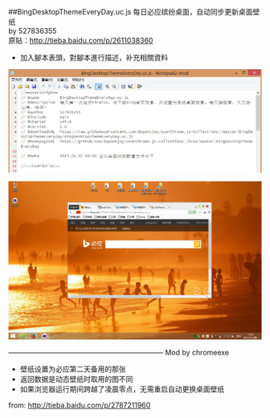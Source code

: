 ##BingDesktopThemeEveryDay.uc.js
每日必应缤纷桌面，自动同步更新桌面壁纸<br/>
by 527836355<br/>
原貼：http://tieba.baidu.com/p/2611038360
- 加入腳本表頭，對腳本進行描述，补充相關資料

<p align="center"><img width="650" src="img/head.jpg"></p>

<p align="center"><img width="650" src="img/preview.jpg"></p>

——————————————————————
Mod by chromeexe

- 壁纸设置为必应第二天备用的那张
- 返回数据是动态壁纸时取用的图不同
- 如果浏览器运行期间跨越了凌晨零点，无需重启自动更换桌面壁纸

from: http://tieba.baidu.com/p/2787211960